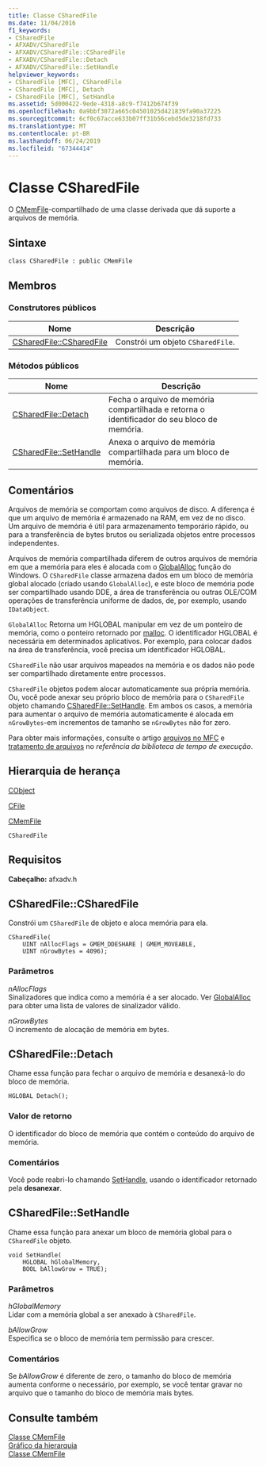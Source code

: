 ```yaml
---
title: Classe CSharedFile
ms.date: 11/04/2016
f1_keywords:
- CSharedFile
- AFXADV/CSharedFile
- AFXADV/CSharedFile::CSharedFile
- AFXADV/CSharedFile::Detach
- AFXADV/CSharedFile::SetHandle
helpviewer_keywords:
- CSharedFile [MFC], CSharedFile
- CSharedFile [MFC], Detach
- CSharedFile [MFC], SetHandle
ms.assetid: 5d000422-9ede-4318-a8c9-f7412b674f39
ms.openlocfilehash: 0a9bbf3072a665c04501025d421839fa90a37225
ms.sourcegitcommit: 6cf0c67acce633b07ff31b56cebd5de3218fd733
ms.translationtype: MT
ms.contentlocale: pt-BR
ms.lasthandoff: 06/24/2019
ms.locfileid: "67344414"
---
```

# <a name="csharedfile-class"></a>Classe CSharedFile

O [CMemFile](../../mfc/reference/cmemfile-class.md)-compartilhado de uma classe derivada que dá suporte a arquivos de memória.

## <a name="syntax"></a>Sintaxe

```
class CSharedFile : public CMemFile
```

## <a name="members"></a>Membros

### <a name="public-constructors"></a>Construtores públicos

|Nome|Descrição|
|----------|-----------------|
|[CSharedFile::CSharedFile](#csharedfile)|Constrói um objeto `CSharedFile`.|

### <a name="public-methods"></a>Métodos públicos

|Nome|Descrição|
|----------|-----------------|
|[CSharedFile::Detach](#detach)|Fecha o arquivo de memória compartilhada e retorna o identificador do seu bloco de memória.|
|[CSharedFile::SetHandle](#sethandle)|Anexa o arquivo de memória compartilhada para um bloco de memória.|

## <a name="remarks"></a>Comentários

Arquivos de memória se comportam como arquivos de disco. A diferença é que um arquivo de memória é armazenado na RAM, em vez de no disco. Um arquivo de memória é útil para armazenamento temporário rápido, ou para a transferência de bytes brutos ou serializada objetos entre processos independentes.

Arquivos de memória compartilhada diferem de outros arquivos de memória em que a memória para eles é alocada com o [GlobalAlloc](/windows/desktop/api/winbase/nf-winbase-globalalloc) função do Windows. O `CSharedFile` classe armazena dados em um bloco de memória global alocado (criado usando `GlobalAlloc`), e este bloco de memória pode ser compartilhado usando DDE, a área de transferência ou outras OLE/COM operações de transferência uniforme de dados, de, por exemplo, usando `IDataObject`.

`GlobalAlloc` Retorna um HGLOBAL manipular em vez de um ponteiro de memória, como o ponteiro retornado por [malloc](../../c-runtime-library/reference/malloc.md). O identificador HGLOBAL é necessária em determinados aplicativos. Por exemplo, para colocar dados na área de transferência, você precisa um identificador HGLOBAL.

`CSharedFile` não usar arquivos mapeados na memória e os dados não pode ser compartilhado diretamente entre processos.

`CSharedFile` objetos podem alocar automaticamente sua própria memória. Ou, você pode anexar seu próprio bloco de memória para o `CSharedFile` objeto chamando [CSharedFile::SetHandle](#sethandle). Em ambos os casos, a memória para aumentar o arquivo de memória automaticamente é alocada em `nGrowBytes`-em incrementos de tamanho se `nGrowBytes` não for zero.

Para obter mais informações, consulte o artigo [arquivos no MFC](../../mfc/files-in-mfc.md) e [tratamento de arquivos](../../c-runtime-library/file-handling.md) no *referência da biblioteca de tempo de execução*.

## <a name="inheritance-hierarchy"></a>Hierarquia de herança

[CObject](../../mfc/reference/cobject-class.md)

[CFile](../../mfc/reference/cfile-class.md)

[CMemFile](../../mfc/reference/cmemfile-class.md)

`CSharedFile`

## <a name="requirements"></a>Requisitos

**Cabeçalho:** afxadv.h

##  <a name="csharedfile"></a>  CSharedFile::CSharedFile

Constrói um `CSharedFile` de objeto e aloca memória para ela.

```
CSharedFile(
    UINT nAllocFlags = GMEM_DDESHARE | GMEM_MOVEABLE,
    UINT nGrowBytes = 4096);
```

### <a name="parameters"></a>Parâmetros

*nAllocFlags*<br/>
Sinalizadores que indica como a memória é a ser alocado. Ver [GlobalAlloc](/windows/desktop/api/winbase/nf-winbase-globalalloc) para obter uma lista de valores de sinalizador válido.

*nGrowBytes*<br/>
O incremento de alocação de memória em bytes.

##  <a name="detach"></a>  CSharedFile::Detach

Chame essa função para fechar o arquivo de memória e desanexá-lo do bloco de memória.

```
HGLOBAL Detach();
```

### <a name="return-value"></a>Valor de retorno

O identificador do bloco de memória que contém o conteúdo do arquivo de memória.

### <a name="remarks"></a>Comentários

Você pode reabri-lo chamando [SetHandle](#sethandle), usando o identificador retornado pela **desanexar**.

##  <a name="sethandle"></a>  CSharedFile::SetHandle

Chame essa função para anexar um bloco de memória global para o `CSharedFile` objeto.

```
void SetHandle(
    HGLOBAL hGlobalMemory,
    BOOL bAllowGrow = TRUE);
```

### <a name="parameters"></a>Parâmetros

*hGlobalMemory*<br/>
Lidar com a memória global a ser anexado à `CSharedFile`.

*bAllowGrow*<br/>
Especifica se o bloco de memória tem permissão para crescer.

### <a name="remarks"></a>Comentários

Se *bAllowGrow* é diferente de zero, o tamanho do bloco de memória aumenta conforme o necessário, por exemplo, se você tentar gravar no arquivo que o tamanho do bloco de memória mais bytes.

## <a name="see-also"></a>Consulte também

[Classe CMemFile](../../mfc/reference/cmemfile-class.md)<br/>
[Gráfico da hierarquia](../../mfc/hierarchy-chart.md)<br/>
[Classe CMemFile](../../mfc/reference/cmemfile-class.md)
